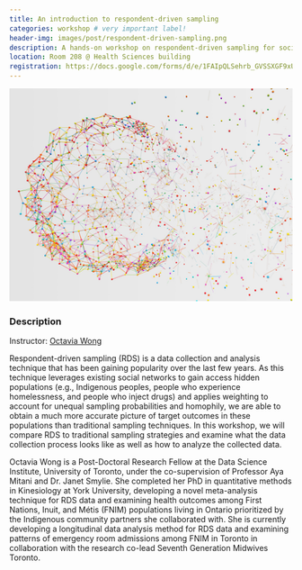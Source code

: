 ```yaml
---
title: An introduction to respondent-driven sampling
categories: workshop # very important label!
header-img: images/post/respondent-driven-sampling.png
description: A hands-on workshop on respondent-driven sampling for social and public health research.
location: Room 208 @ Health Sciences building
registration: https://docs.google.com/forms/d/e/1FAIpQLSehrb_GVSSXGF9xUXZSIDvUKf3IeDp7glngdsVD_keuCif9ZQ/viewform
---
```


<div class="row">
<div class="col-sm-3"></div>
<div class="col-sm-6">
    <img src="/images/post/respondent-driven-sampling.png">
</div>
<div class="col-sm-3"></div>
</div>

### Description

Instructor: [Octavia Wong](https://www.researchgate.net/profile/Octavia-Wong)

Respondent-driven sampling (RDS) is a data collection and analysis technique that has been gaining popularity over the last few years. As this technique leverages existing social networks to gain access hidden populations (e.g., Indigenous peoples, people who experience homelessness, and people who inject drugs) and applies weighting to account for unequal sampling probabilities and homophily, we are able to obtain a much more accurate picture of target outcomes in these populations than traditional sampling techniques. In this workshop, we will compare RDS to traditional sampling strategies and examine what the data collection process looks like as well as how to analyze the collected data.

Octavia Wong is a Post-Doctoral Research Fellow at the Data Science Institute, University of Toronto, under the co-supervision of Professor Aya Mitani and Dr. Janet Smylie. She completed her PhD in quantitative methods in Kinesiology at York University, developing a novel meta-analysis technique for RDS data and examining health outcomes among First Nations, Inuit, and Métis (FNIM) populations living in Ontario prioritized by the Indigenous community partners she collaborated with. She is currently developing a longitudinal data analysis method for RDS data and examining patterns of emergency room admissions among FNIM in Toronto in collaboration with the research co-lead Seventh Generation Midwives Toronto.